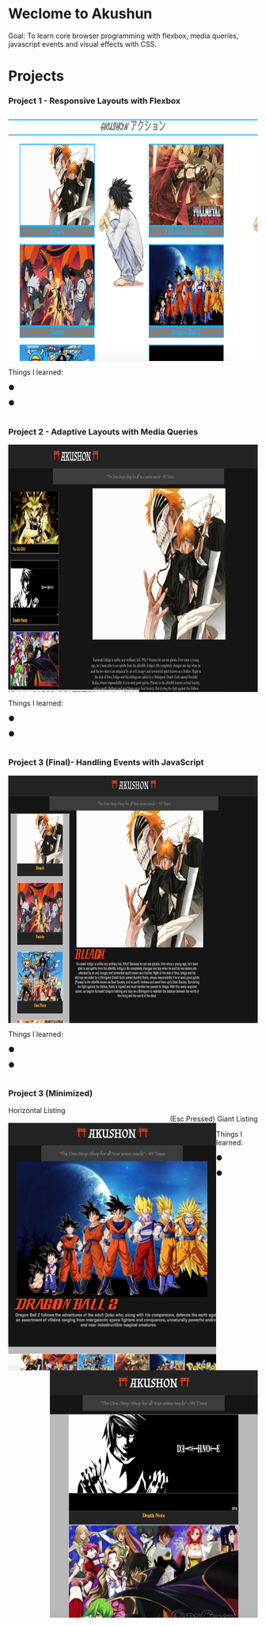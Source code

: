 # Weclome to Akushun
Goal: To learn core browser programming with flexbox, media queries, javascript events and visual effects with CSS. 


# Projects

### Project 1 - Responsive Layouts with Flexbox

<p align="center">
<img align="center" width="850" height="500" src="https://github.com/Rdbrennan/Akushun/blob/master/img/Screen%20Shot%202018-09-19%20at%202.47.36%20PM.png">
  </p>

Things I learned:

  ● 
  
  ● 
  
#

### Project 2 - Adaptive Layouts with Media Queries

<p align="center">
<img align="center" width="850" height="500" src="https://github.com/Rdbrennan/Akushun/blob/master/img/Screen%20Shot%202018-09-19%20at%202.59.35%20PM.png">
  </p>
  
Things I learned:

  ● 
  
  ● 
  
#

### Project 3 (Final)- Handling Events with JavaScript

<p align="center">
<img align="center" width="850" height="500" src="https://github.com/Rdbrennan/Akushun/blob/master/img/Screen%20Shot%202018-09-18%20at%2010.17.44%20PM.png">
  </p>
  
Things I learned:

  ● 
  
  ● 
  
#

### Project 3 (Minimized)

<div align="left">
      Horizontal Listing
  </div>
  
 <div align="right">
      (Esc Pressed) Giant Listing
 </div> 
 
<img align="left" width="420" height="500" src="https://github.com/Rdbrennan/Akushun/blob/master/img/Screen%20Shot%202018-09-19%20at%203.06.50%20PM.png">

<img align="right" width="420" height="500" src="https://github.com/Rdbrennan/Akushun/blob/master/img/Screen%20Shot%202018-09-19%20at%203.07.27%20PM.png">


Things I learned:

  ● 
  
  ● 
  
#
